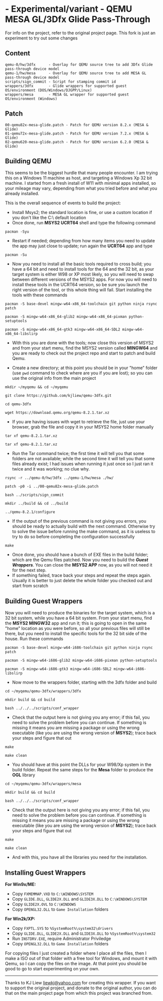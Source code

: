# - Experimental/variant - QEMU MESA GL/3Dfx Glide Pass-Through
For info on the project, refer to the original project page. This fork is just an experiment to try out some changes

## Content
    qemu-0/hw/3dfx      - Overlay for QEMU source tree to add 3Dfx Glide pass-through device model
    qemu-1/hw/mesa      - Overlay for QEMU source tree to add MESA GL pass-through device model
    scripts/sign_commit - Script for stamping commit id
    wrappers/3dfx       - Glide wrappers for supported guest OS/environment (DOS/Windows/DJGPP/Linux)
    wrappers/mesa       - MESA GL wrapper for supported guest OS/environment (Windows)
## Patch
    00-qemu82x-mesa-glide.patch - Patch for QEMU version 8.2.x (MESA & Glide)
    01-qemu72x-mesa-glide.patch - Patch for QEMU version 7.2.x (MESA & Glide)
    02-qemu620-mesa-glide.patch - Patch for QEMU version 6.2.0 (MESA & Glide)

## Building QEMU
This seems to be the biggest hurdle that many people encounter. I am trying this on a Windows 11 machine as host, and targeting a Windows Xp 32 bit machine. I started from a fresh install of W11 with minimal apps installed, so your mileage may vary, depending from what you tried before and what you already installed.

This is the overall sequence of events to build the project: 

- Install Msys2; the standard location is fine, or use a custom location if you don't like the C:\ default location
- Once done, run **MSYS2 UCRT64** shell and type the following command
  
```pacman -Syu```

- Restart if needed; depending from how many items you need to update the app may just close to update; run again the **UCRT64** app and type

```pacman -Su```

- Now you need to install all the basic tools required to cross build; you have a 64 bit and need to install tools for the 64 and the 32 bit, as your target system is either W98 or XP most likely, so you will need to swap between different versions of the MSYS2 apps. For now you will need to install these tools in the UCRT64 version, so be sure you launch the right version of the tool, or this whole thing will fail. Start installing the tools with these commands

```pacman -S base-devel mingw-w64-x86_64-toolchain git python ninja rsync patch```

```pacman -S mingw-w64-x86_64-glib2 mingw-w64-x86_64-pixman python-setuptools```

```pacman -S mingw-w64-x86_64-gtk3 mingw-w64-x86_64-SDL2 mingw-w64-x86_64-libslirp```

- With this you are done with the tools; now close this version of MSYS2 and from your start menu, find the MSYS2 version called **MINGW64** and you are ready to check out the project repo and start to patch and build Qemu.

- Create a new directory; at this point you should be in your "home" folder (use ```pwd``` command to check where are you if you are lost); so you can use the original info from the main project

```mkdir ~/myqemu && cd ~/myqemu```

```git clone https://github.com/kjliew/qemu-3dfx.git```

```cd qemu-3dfx```

```wget https://download.qemu.org/qemu-8.2.1.tar.xz```

- If you are having issues with wget to retrieve the file, just use your browser, grab the file and copy it in your MSYS2 home folder manually

```tar xf qemu-8.2.1.tar.xz```

```tar xf qemu-8.2.1.tar.xz```

- Run the Tar command twice; the first time it will tell you that some folders are not available; while the second time it will tell you that some files already exist; I had issues when running it just once so I just ran it twice and it was working; no clue why.

```rsync -r ../qemu-0/hw/3dfx ../qemu-1/hw/mesa ./hw/```

```patch -p0 -i ../00-qemu82x-mesa-glide.patch```

```bash ../scripts/sign_commit```

```mkdir ../build && cd ../build```

```../qemu-8.2.1/configure```

- If the output of the previous command is not giving you errors, you should be ready to actually build with the next command. Otherwise try to solve the issue before running the make command, as it is useless to try to do so before completing the configuration successfully

```make```

- Once done, you should have a bunch of EXE files in the build folder; which are the Qemu files patched. Now you need to build the ***Guest Wrappers***. You can close the **MSYS2 APP** now, as you will not need it for the next step.
- If something failed, trace back your steps and repeat the steps again. Usually it is better to just delete the whole folder you checked out and start from scratch


## Building Guest Wrappers
Now you will need to produce the binaries for the target system, which is a 32 bit system, while you have a 64 bit system. From your start menu, find the **MSYS2 MINGW32** app and run it; this is going to open in the same "home" location as you were before, so all your previous files will still be there, but you need to install the specific tools for the 32 bit side of the house. Run these commands

```pacman -S base-devel mingw-w64-i686-toolchain git python ninja rsync patch```

```pacman -S mingw-w64-i686-glib2 mingw-w64-i686-pixman python-setuptools```

```pacman -S mingw-w64-i686-gtk3 mingw-w64-i686-SDL2 mingw-w64-i686-libslirp```

- Now move to the wrappers folder, starting with the 3dfx folder and build

```cd ~/myqemu/qemu-3dfx/wrappers/3dfx```

```mkdir build && cd build```

```bash ../../../scripts/conf_wrapper```

- Check that the output here is not giving you any error; if this fail, you need to solve the problem before you can continue. If something is missing it means you are missing a package or using the wrong executable (like you are using the wrong version of **MSYS2**); trace back your steps and figure that out

```make```

```make clean```

- You should have at this point the DLLs for your W98/Xp system in the build folder. Repeat the same steps for the **Mesa** folder to produce the **OGL** library

```cd ~/myqemu/qemu-3dfx/wrappers/mesa```

```mkdir build && cd build```

```bash ../../../scripts/conf_wrapper```

- Check that the output here is not giving you any error; if this fail, you need to solve the problem before you can continue. If something is missing it means you are missing a package or using the wrong executable (like you are using the wrong version of **MSYS2**); trace back your steps and figure that out

```make```

```make clean```

- And with this, you have all the libraries you need for the installation.

## Installing Guest Wrappers
**For Win9x/ME:**  
 - Copy `FXMEMMAP.VXD` to `C:\WINDOWS\SYSTEM`  
 - Copy `GLIDE.DLL`, `GLIDE2X.DLL` and `GLIDE3X.DLL` to `C:\WINDOWS\SYSTEM`  
 - Copy `GLIDE2X.OVL` to `C:\WINDOWS`  
 - Copy `OPENGL32.DLL` to `Game Installation` folders

**For Win2k/XP:**  
 - Copy `FXPTL.SYS` to `%SystemRoot%\system32\drivers`  
 - Copy `GLIDE.DLL`, `GLIDE2X.DLL` and `GLIDE3X.DLL` to `%SystemRoot%\system32`  
 - Run `INSTDRV.EXE`, require Administrator Priviledge  
 - Copy `OPENGL32.DLL` to `Game Installation` folders

For copying files I just created a folder where I place all the files, then I make a ISO out of that folder with a free tool for Windows, and mount it with Qemu, so I can copy the files on the image. At that point you should be good to go to start experimenting on your own. 

 -------------------
Thanks to KJ Liew <liewkj@yahoo.com> for creating this wrapper. If you want to support the original project, and donate to the original author, you can do that on the main project page from which this project was branched from.


